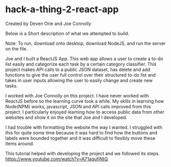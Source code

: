# hack-a-thing-2-react-app
Created by Deven Orie and Joe Connolly

Below is a Short description of what we attempted to build.

Note: To run, download onto desktop, download NodeJS, and run the server on the file.

Joe and I built a ReactJS App. This web app allows a user to create a to-do list easily and categorize each task by a certain category classifier. This project makes API calls to a public JSON dataset, has delete and add functions to give the user full control over their structured to-do list and takes in user inputs allowing the user to easily change and create new tasks. 

I worked with Joe Connolly on this project. I have never worked with ReactJS before so the learning curve took a while. My skills in learning how Node(NPM) works, javascript, JSON and API calls improved from this project. I particularly enjoyed learning how to access public data from other websites and show it on the site that Joe and I developed. 

I had trouble with formatting the website the way I wanted. I struggled with this for quite some time because it was hard to find how the buttons and labels were bounded together and it was difficult to flexibly move these items around. 


This tutorial helped with developing the project and we followed its steps. https://www.youtube.com/watch?v=A71aqufiNtQ
